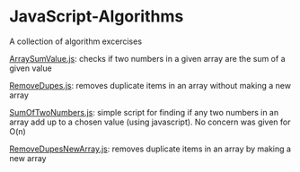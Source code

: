 # JavaScript-Algorithms
A collection of algorithm excercises 

[ArraySumValue.js](./ArraySumValue.js): checks if two numbers in a given array are the sum of a given value

[RemoveDupes.js](./RemoveDupes.js): removes duplicate items in an array without making a new array

[SumOfTwoNumbers.js](SumOfTwoNumbers.js): simple script for finding if any two numbers in an array add up to a chosen value (using javascript). No concern was given for O(n)

[RemoveDupesNewArray.js](RemoveDupesNewArray.js): removes duplicate items in an array by making a new array
